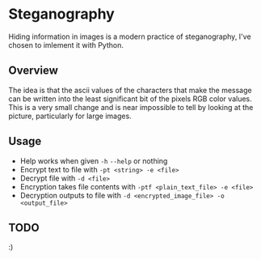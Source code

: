 # Steganography

Hiding information in images is a modern practice of steganography, I've chosen to imlement it with Python.

## Overview
The idea is that the ascii values of the characters that make the message can be written into the least significant bit of the pixels RGB color values. This is a very small change and is near impossible to tell by looking at the picture, particularly for large images.

## Usage
* Help works when given `-h` `--help` or nothing
* Encrypt text to file with `-pt <string> -e <file>`
* Decrypt file with `-d <file>`
* Encryption takes file contents with `-ptf <plain_text_file> -e <file>`
* Decryption outputs to file with `-d <encrypted_image_file> -o <output_file>`

## TODO
:)
